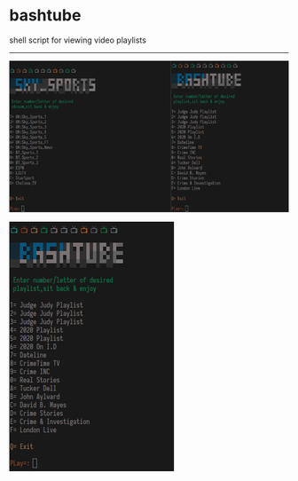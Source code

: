 # bashtube
shell script for viewing video playlists

----------------------------
![screenshot](/screenshot.png)

![bashtube](/bashtube.png)

